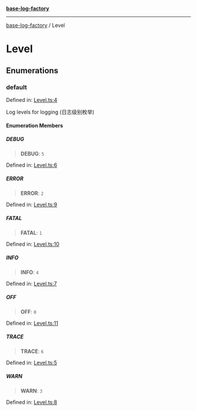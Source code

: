 [**base-log-factory**](index.md)

***

[base-log-factory](index.md) / Level

# Level

## Enumerations

### default

Defined in: [Level.ts:4](https://github.com/fengxinming/log-base/blob/531de42a0f94da12b314d5f0d519bbe6bce7c154/packages/base-log-factory/src/Level.ts#L4)

Log levels for logging (日志级别枚举)

#### Enumeration Members

##### DEBUG

> **DEBUG**: `5`

Defined in: [Level.ts:6](https://github.com/fengxinming/log-base/blob/531de42a0f94da12b314d5f0d519bbe6bce7c154/packages/base-log-factory/src/Level.ts#L6)

##### ERROR

> **ERROR**: `2`

Defined in: [Level.ts:9](https://github.com/fengxinming/log-base/blob/531de42a0f94da12b314d5f0d519bbe6bce7c154/packages/base-log-factory/src/Level.ts#L9)

##### FATAL

> **FATAL**: `1`

Defined in: [Level.ts:10](https://github.com/fengxinming/log-base/blob/531de42a0f94da12b314d5f0d519bbe6bce7c154/packages/base-log-factory/src/Level.ts#L10)

##### INFO

> **INFO**: `4`

Defined in: [Level.ts:7](https://github.com/fengxinming/log-base/blob/531de42a0f94da12b314d5f0d519bbe6bce7c154/packages/base-log-factory/src/Level.ts#L7)

##### OFF

> **OFF**: `0`

Defined in: [Level.ts:11](https://github.com/fengxinming/log-base/blob/531de42a0f94da12b314d5f0d519bbe6bce7c154/packages/base-log-factory/src/Level.ts#L11)

##### TRACE

> **TRACE**: `6`

Defined in: [Level.ts:5](https://github.com/fengxinming/log-base/blob/531de42a0f94da12b314d5f0d519bbe6bce7c154/packages/base-log-factory/src/Level.ts#L5)

##### WARN

> **WARN**: `3`

Defined in: [Level.ts:8](https://github.com/fengxinming/log-base/blob/531de42a0f94da12b314d5f0d519bbe6bce7c154/packages/base-log-factory/src/Level.ts#L8)
